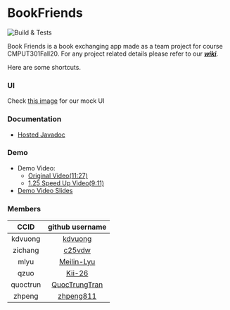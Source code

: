 
# BookFriends

![Build & Tests](https://github.com/CMPUT301F20T21/Book_Friends/workflows/Java%20CI%20with%20Gradle/badge.svg)

Book Friends is a book exchanging app made as a team project for course CMPUT301Fall20. For any project related details please refer to our [***wiki***](https://github.com/CMPUT301F20T21/Book_Friends/wiki). 

Here are some shortcuts.

### UI
Check [this image](https://github.com/CMPUT301F20T21/Book_Friends/blob/master/doc/UI%20Mockups/StoryboardSequences.png) for our mock UI

### Documentation

- [Hosted Javadoc](https://cmput301f20t21.github.io/)

### Demo

- Demo Video:
   * [Original Video(11:27)](https://www.youtube.com/watch?v=PQ4g8PBDnDI&t=4s)
   * [1.25 Speed Up Video(9:11)](https://www.youtube.com/watch?v=6Qs0QUiF_mc)
- [Demo Video Slides](https://docs.google.com/presentation/d/1Xheis6xBQrTS7xIGtFPBlaiO9oUiYaDOzplo9Kx-3ew/edit?usp=sharing)

### Members

CCID | github username
:--: | :--:
kdvuong | [kdvuong](https://github.com/kdvuong)
zichang | [c25vdw](https://github.com/c25vdw)
mlyu | [Meilin-Lyu](https://github.com/Meilin-Lyu)
qzuo | [Kii-26](https://github.com/Kii-26)
quoctrun | [QuocTrungTran](https://github.com/QuocTrungTran)
zhpeng | [zhpeng811](https://github.com/zhpeng811)


